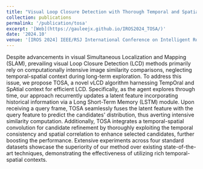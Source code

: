 ```yaml
---
title: "Visual Loop Closure Detection with Thorough Temporal and Spatial Context Exploitation"
collection: publications
permalink: '/publication/tosa'
excerpt: '[Web](https://gauleejx.github.io/IROS2024_TOSA/)'
date: '2024.10' 
venue: '[IROS 2024] IEEE/RSJ International Conference on Intelligent Robots and Systems'
---
```


Despite advancements in visual Simultaneous Localization and Mapping (SLAM), prevailing visual Loop Closure Detection (LCD) methods primarily rely on computationally intensive image similarity comparisons, neglecting temporal-spatial context during long-term exploration.
To address this issue, we propose TOSA, a novel vLCD algorithm harnessing TempOral and SpAtial context for efficient LCD. Specifically, as the agent explores through time, our approach recurrently updates a latent feature incorporating historical information via a Long Short-Term Memory (LSTM) module. Upon receiving a query frame, TOSA seamlessly fuses the latent feature with the query feature to predict the candidates' distribution, thus averting intensive similarity computation. Additionally, TOSA integrates a temporal-spatial convolution for candidate refinement by thoroughly exploiting the temporal consistency and spatial correlation to enhance selected candidates, further boosting the performance.
Extensive experiments across four standard datasets showcase the superiority of our method over existing state-of-the-art techniques, demonstrating the effectiveness of utilizing rich temporal-spatial contexts.
